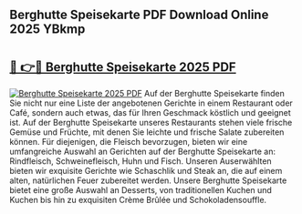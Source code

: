 ## Berghutte Speisekarte PDF Download Online 2025 YBkmp

# <h2><a href="http://gcddvbm.nevu.top/?p=Berghutte+Speisekarte">🔗 👉🔴 Berghutte Speisekarte 2025 PDF</a></h2>

[![Berghutte Speisekarte 2025 PDF](https://i.imgur.com/dBaPXMq.png)](http://gcddvbm.nevu.top/?p=Berghutte+Speisekarte)
Auf der Berghutte Speisekarte finden Sie nicht nur eine Liste der angebotenen Gerichte in einem Restaurant oder Café, sondern auch etwas, das für Ihren Geschmack köstlich und geeignet ist. Auf der Berghutte Speisekarte unseres Restaurants stehen viele frische Gemüse und Früchte, mit denen Sie leichte und frische Salate zubereiten können. Für diejenigen, die Fleisch bevorzugen, bieten wir eine umfangreiche Auswahl an Gerichten auf der Berghutte Speisekarte an: Rindfleisch, Schweinefleisch, Huhn und Fisch. Unseren Auserwählten bieten wir exquisite Gerichte wie Schaschlik und Steak an, die auf einem alten, natürlichen Feuer zubereitet werden. Unsere Berghutte Speisekarte bietet eine große Auswahl an Desserts, von traditionellen Kuchen und Kuchen bis hin zu exquisiten Crème Brûlée und Schokoladensouffle.
